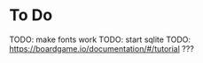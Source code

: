 # To Do

TODO: make fonts work
TODO: start sqlite
TODO: https://boardgame.io/documentation/#/tutorial ???